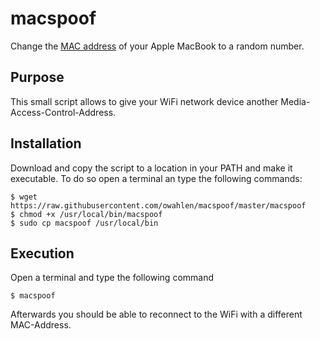 # macspoof

Change the [MAC address](https://de.wikipedia.org/wiki/MAC-Adresse) of your Apple MacBook to a random number.

## Purpose
This small script allows to give your WiFi network device another Media-Access-Control-Address.

## Installation
Download and copy the script to a location in your PATH and make it executable.
To do so open a terminal an type the following commands:
```
$ wget https://raw.githubusercontent.com/owahlen/macspoof/master/macspoof
$ chmod +x /usr/local/bin/macspoof
$ sudo cp macspoof /usr/local/bin
```

## Execution
Open a terminal and type the following command
```
$ macspoof
```
Afterwards you should be able to reconnect to the WiFi with a different MAC-Address.
